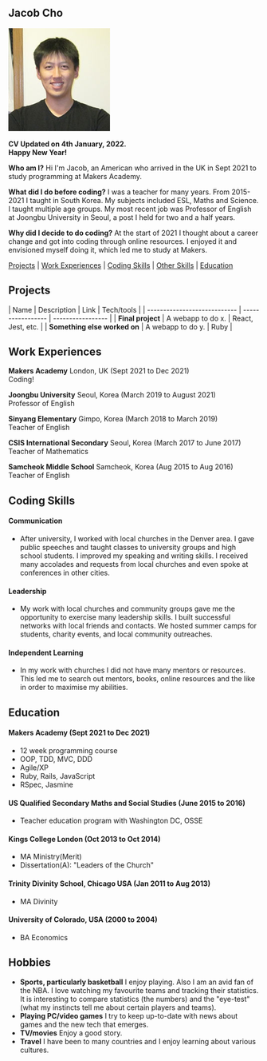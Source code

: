 ## Jacob Cho

![alt text](https://github.com/jtc27/CV/blob/master/profile.jpg?raw=true)

**CV Updated on 4th January, 2022.  
Happy New Year!** 

**Who am I?** Hi I'm Jacob, an American who arrived in the UK in Sept 2021 to study programming at Makers Academy.

**What did I do before coding?** I was a teacher for many years.  From 2015-2021 I taught in South Korea.  My subjects included ESL, Maths and Science.  I taught multiple age groups.  My most recent job was Professor of English at Joongbu University in Seoul, a post I held for two and a half years.

**Why did I decide to do coding?** At the start of 2021 I thought about a career change and got into coding through online resources.  I enjoyed it and envisioned myself doing it, which led me to study at Makers.

[Projects](#projects) | [Work Experiences](#work-experiences) | [Coding Skills](#coding-skills) | [Other Skills](#other-skills) |  [Education](#education)

## Projects

| Name                         | Description       | Link              | Tech/tools        |
| ---------------------------- | ----------------- | ----------------- |
| **Final project**            | A webapp to do x. | React, Jest, etc. |
| **Something else worked on** | A webapp to do y. | Ruby              |

## Work Experiences

**Makers Academy** London, UK (Sept 2021 to Dec 2021)  
Coding!

**Joongbu University** Seoul, Korea (March 2019 to August 2021)  
Professor of English

**Sinyang Elementary** Gimpo, Korea (March 2018 to March 2019)  
Teacher of English

**CSIS International Secondary** Seoul, Korea (March 2017 to June 2017)  
Teacher of Mathematics

**Samcheok Middle School** Samcheok, Korea (Aug 2015 to Aug 2016)  
Teacher of English

## Coding Skills

#### Communication

- After university, I worked with local churches in the Denver area.  I gave public speeches and taught classes to university groups and high school students.  I improved my speaking and writing skills.  I received many accolades and requests from local churches and even spoke at conferences in other cities.

#### Leadership

- My work with local churches and community groups gave me the opportunity to exercise many leadership skills.  I built successful networks with local friends and contacts.  We hosted summer camps for students, charity events, and local community outreaches.

#### Independent Learning

- In my work with churches I did not have many mentors or resources.  This led me to search out mentors, books, online resources and the like in order to maximise my abilities.


## Education

#### Makers Academy (Sept 2021 to Dec 2021)
- 12 week programming course
- OOP, TDD, MVC, DDD
- Agile/XP
- Ruby, Rails, JavaScript
- RSpec, Jasmine

#### US Qualified Secondary Maths and Social Studies (June 2015 to 2016)

- Teacher education program with Washington DC, OSSE

#### Kings College London (Oct 2013 to Oct 2014)

- MA Ministry(Merit)
- Dissertation(A): "Leaders of the Church"

#### Trinity Divinity School, Chicago USA (Jan 2011 to Aug 2013)

- MA Divinity

#### University of Colorado, USA (2000 to 2004)

- BA Economics


## Hobbies

- **Sports, particularly basketball**  I enjoy playing.  Also I am an avid fan of the NBA.  I love watching my favourite teams and tracking their statistics.  It is interesting to compare statistics (the numbers) and the "eye-test" (what my instincts tell me about certain players and teams).
- **Playing PC/video games**   I try to keep up-to-date with news about games and the new tech that emerges.
- **TV/movies**   Enjoy a good story.
- **Travel** I have been to many countries and I enjoy learning about various cultures.

